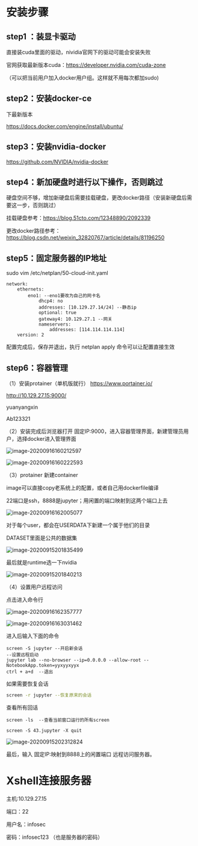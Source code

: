 

# 安装步骤

## step1 ：装显卡驱动

直接装cuda里面的驱动，nividia官网下的驱动可能会安装失败

官网获取最新版本cuda：https://developer.nvidia.com/cuda-zone

（可以把当前用户加入docker用户组。这样就不用每次都加sudo) 



## step2：安装docker-ce

下最新版本

https://docs.docker.com/engine/install/ubuntu/



## step3：安装nvidia-docker


https://github.com/NVIDIA/nvidia-docker



## step4：新加硬盘时进行以下操作，否则跳过

硬盘空间不够，增加新硬盘后需要挂载硬盘，更改docker路径（安装新硬盘后需要这一步，否则跳过）

挂载硬盘参考：https://blog.51cto.com/12348890/2092339

更改docker路径参考：https://blog.csdn.net/weixin_32820767/article/details/81196250



## step5：固定服务器的IP地址

 sudo vim /etc/netplan/50-cloud-init.yaml

```
network:
    ethernets:
        eno1: --eno1要改为自己的网卡名
            dhcp4: no
            addresses: [10.129.27.14/24] --静态ip
            optional: true
            gateway4: 10.129.27.1 --网关
            nameservers:
                addresses: [114.114.114.114]
    version: 2
```

配置完成后，保存并退出，执行 netplan apply 命令可以让配置直接生效



## step6：容器管理

（1）安装protainer（单机版就行）  https://www.portainer.io/



http://10.129.27.15:9000/

yuanyangxin

Ab123321



（2）安装完成后浏览器打开 固定IP:9000，进入容器管理界面，新建管理员用户，选择docker进入管理界面

![image-20200916160212597](C:\Users\Administrator\AppData\Roaming\Typora\typora-user-images\image-20200916160212597.png)

![image-20200916160222593](C:\Users\Administrator\AppData\Roaming\Typora\typora-user-images\image-20200916160222593.png)



（3）protainer 新建container

image可以直接copy老系统上的配置，或者自己用dockerfile编译

22端口是ssh，8888是jupyter；用闲置的端口映射到这两个端口上去

![image-20200916162005077](C:\Users\Administrator\AppData\Roaming\Typora\typora-user-images\image-20200916162005077.png)



对于每个user，都会在USERDATA下新建一个属于他们的目录

DATASET里面是公共的数据集

![image-20200915201835499](C:\Users\Administrator\AppData\Roaming\Typora\typora-user-images\image-20200915201835499.png)



最后就是runtime选一下nvidia

![image-20200915201840213](C:\Users\Administrator\AppData\Roaming\Typora\typora-user-images\image-20200915201840213.png)



（4）设置用户远程访问







点击进入命令行

![image-20200916162357777](C:\Users\Administrator\AppData\Roaming\Typora\typora-user-images\image-20200916162357777.png)

![image-20200916163031462](C:\Users\Administrator\AppData\Roaming\Typora\typora-user-images\image-20200916163031462.png)



进入后输入下面的命令

```
screen -S jupyter --开启新会话 
--设置远程启动
jupyter lab --no-browser --ip=0.0.0.0 --allow-root --NotebookApp.token=yyxyyxyyx
ctrl + a+d  --退出
```

如果需要恢复会话

```bash
screen -r jupyter --恢复原来的会话
```

查看所有回话

```
screen -ls  --查看当前窗口运行的所有screen

screen -S 43.jupyter -X quit
```

![image-20200915202312824](C:\Users\Administrator\AppData\Roaming\Typora\typora-user-images\image-20200915202312824.png)



最后，输入 固定IP:映射到8888上的闲置端口 远程访问服务器。







# Xshell连接服务器

主机:10.129.27.15

端口：22

用户名：infosec

密码：infosec123 （也是服务器的密码）